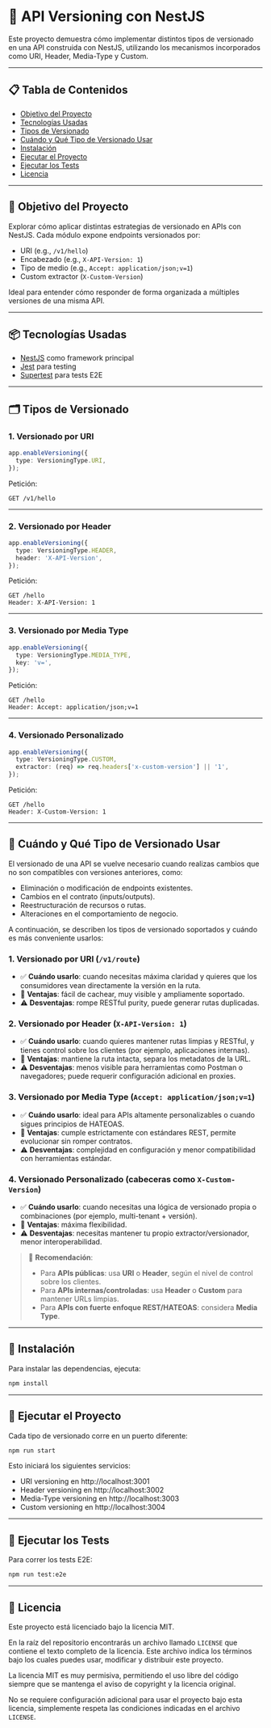 # 🎯 API Versioning con NestJS

Este proyecto demuestra cómo implementar distintos tipos de versionado en una API construida con NestJS, utilizando los mecanismos incorporados como URI, Header, Media-Type y Custom.

---

## 📋 Tabla de Contenidos

- [Objetivo del Proyecto](#-objetivo-del-proyecto)
- [Tecnologías Usadas](#-tecnologías-usadas)
- [Tipos de Versionado](#-tipos-de-versionado)
- [Cuándo y Qué Tipo de Versionado Usar](#-cuándo-y-qué-tipo-de-versionado-usar)
- [Instalación](#-instalación)
- [Ejecutar el Proyecto](#-ejecutar-el-proyecto)
- [Ejecutar los Tests](#-ejecutar-los-tests)
- [Licencia](#-licencia)

---

## 📌 Objetivo del Proyecto

Explorar cómo aplicar distintas estrategias de versionado en APIs con NestJS. Cada módulo expone endpoints versionados por:

- URI (e.g., `/v1/hello`)
- Encabezado (e.g., `X-API-Version: 1`)
- Tipo de medio (e.g., `Accept: application/json;v=1`)
- Custom extractor (`X-Custom-Version`)

Ideal para entender cómo responder de forma organizada a múltiples versiones de una misma API.

---

## 📦 Tecnologías Usadas

- [NestJS](https://nestjs.com/) como framework principal
- [Jest](https://jestjs.io/) para testing
- [Supertest](https://github.com/visionmedia/supertest) para tests E2E

---

## 🗂️️ Tipos de Versionado

### 1. Versionado por URI

```ts
app.enableVersioning({
  type: VersioningType.URI,
});
```
Petición:
```
GET /v1/hello
```

---

### 2. Versionado por Header

```ts
app.enableVersioning({
  type: VersioningType.HEADER,
  header: 'X-API-Version',
});
```
Petición:
```
GET /hello
Header: X-API-Version: 1
```

---

### 3. Versionado por Media Type

```ts
app.enableVersioning({
  type: VersioningType.MEDIA_TYPE,
  key: 'v=',
});
```
Petición:
```
GET /hello
Header: Accept: application/json;v=1
```

---

### 4. Versionado Personalizado

```ts
app.enableVersioning({
  type: VersioningType.CUSTOM,
  extractor: (req) => req.headers['x-custom-version'] || '1',
});
```
Petición:
```
GET /hello
Header: X-Custom-Version: 1
```

---

## 🧭 Cuándo y Qué Tipo de Versionado Usar

El versionado de una API se vuelve necesario cuando realizas cambios que no son compatibles con versiones anteriores, como:

- Eliminación o modificación de endpoints existentes.
- Cambios en el contrato (inputs/outputs).
- Reestructuración de recursos o rutas.
- Alteraciones en el comportamiento de negocio.

A continuación, se describen los tipos de versionado soportados y cuándo es más conveniente usarlos:

### 1. **Versionado por URI** (`/v1/route`)
- ✅ **Cuándo usarlo**: cuando necesitas máxima claridad y quieres que los consumidores vean directamente la versión en la ruta.
- 🧩 **Ventajas**: fácil de cachear, muy visible y ampliamente soportado.
- ⚠️ **Desventajas**: rompe RESTful purity, puede generar rutas duplicadas.

### 2. **Versionado por Header** (`X-API-Version: 1`)
- ✅ **Cuándo usarlo**: cuando quieres mantener rutas limpias y RESTful, y tienes control sobre los clientes (por ejemplo, aplicaciones internas).
- 🧩 **Ventajas**: mantiene la ruta intacta, separa los metadatos de la URL.
- ⚠️ **Desventajas**: menos visible para herramientas como Postman o navegadores; puede requerir configuración adicional en proxies.

### 3. **Versionado por Media Type** (`Accept: application/json;v=1`)
- ✅ **Cuándo usarlo**: ideal para APIs altamente personalizables o cuando sigues principios de HATEOAS.
- 🧩 **Ventajas**: cumple estrictamente con estándares REST, permite evolucionar sin romper contratos.
- ⚠️ **Desventajas**: complejidad en configuración y menor compatibilidad con herramientas estándar.

### 4. **Versionado Personalizado** (cabeceras como `X-Custom-Version`)
- ✅ **Cuándo usarlo**: cuando necesitas una lógica de versionado propia o combinaciones (por ejemplo, multi-tenant + versión).
- 🧩 **Ventajas**: máxima flexibilidad.
- ⚠️ **Desventajas**: necesitas mantener tu propio extractor/versionador, menor interoperabilidad.


> 🎯 **Recomendación**:
>
> - Para **APIs públicas**: usa **URI** o **Header**, según el nivel de control sobre los clientes.
> - Para **APIs internas/controladas**: usa **Header** o **Custom** para mantener URLs limpias.
> - Para **APIs con fuerte enfoque REST/HATEOAS**: considera **Media Type**.

---

## 💾 Instalación

Para instalar las dependencias, ejecuta:

```bash
npm install
```

---

## 🚀 Ejecutar el Proyecto

Cada tipo de versionado corre en un puerto diferente:

```bash
npm run start
```

Esto iniciará los siguientes servicios:

- URI versioning en http://localhost:3001
- Header versioning en http://localhost:3002
- Media-Type versioning en http://localhost:3003
- Custom versioning en http://localhost:3004

---

## 🧪 Ejecutar los Tests

Para correr los tests E2E:

```bash
npm run test:e2e
```

---

## 📝 Licencia

Este proyecto está licenciado bajo la licencia MIT.

En la raíz del repositorio encontrarás un archivo llamado `LICENSE` que contiene el texto completo de la licencia. Este archivo indica los términos bajo los cuales puedes usar, modificar y distribuir este proyecto.

La licencia MIT es muy permisiva, permitiendo el uso libre del código siempre que se mantenga el aviso de copyright y la licencia original.

No se requiere configuración adicional para usar el proyecto bajo esta licencia, simplemente respeta las condiciones indicadas en el archivo `LICENSE`.